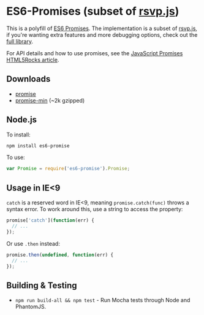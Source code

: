 # ES6-Promises (subset of [rsvp.js](https://github.com/tildeio/rsvp.js))

This is a polyfill of [ES6 Promises](https://github.com/domenic/promises-unwrapping). The implementation is a subset of [rsvp.js](https://github.com/tildeio/rsvp.js), if you're wanting extra features and more debugging options, check out the [full library](https://github.com/tildeio/rsvp.js).

For API details and how to use promises, see the <a href="http://www.html5rocks.com/en/tutorials/es6/promises/">JavaScript Promises HTML5Rocks article</a>.

## Downloads

* [promise](http://s3.amazonaws.com/es6-promises/promise-1.0.0.js)
* [promise-min](http://s3.amazonaws.com/es6-promises/promise-1.0.0.min.js) (~2k gzipped)

## Node.js

To install:

```sh
npm install es6-promise
```

To use:

```js
var Promise = require('es6-promise').Promise;
```

## Usage in IE<9

`catch` is a reserved word in IE<9, meaning `promise.catch(func)` throws a syntax error. To work around this, use a string to access the property:

```js
promise['catch'](function(err) {
  // ...
});
```

Or use `.then` instead:

```js
promise.then(undefined, function(err) {
  // ...
});
```

## Building & Testing

* `npm run build-all && npm test` - Run Mocha tests through Node and PhantomJS.
